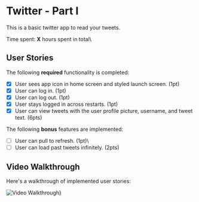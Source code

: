 # Twitter - Part I

This is a basic twitter app to read your tweets.

Time spent: **X** hours spent in total\

## User Stories

The following **required** functionality is completed:

- [x] User sees app icon in home screen and styled launch screen. (1pt)
- [x] User can log in. (1pt)
- [x] User can log out. (1pt)
- [x] User stays logged in across restarts. (1pt)
- [x] User can view tweets with the user profile picture, username, and tweet text. (6pts)

The following **bonus** features are implemented:

- [ ] User can pull to refresh. (1pt)\
- [ ] User can load past tweets infinitely. (2pts)

## Video Walkthrough

Here's a walkthrough of implemented user stories:

<img src='https://github.com/jaros004/COP4655/blob/458175ff4e2f2fe4645ce96bd7b223b1e3221f8b/twitter.gif' alt='Video Walkthrough' />}
